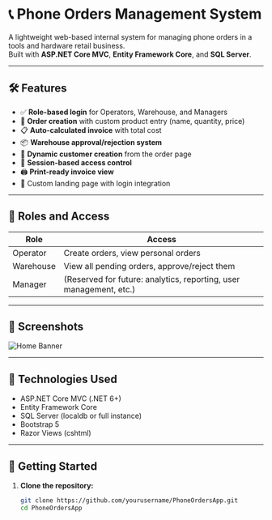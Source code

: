 # 📞 Phone Orders Management System

A lightweight web-based internal system for managing phone orders in a tools and hardware retail business.  
Built with **ASP.NET Core MVC**, **Entity Framework Core**, and **SQL Server**.

---

## 🛠 Features

- ✅ **Role-based login** for Operators, Warehouse, and Managers
- 🧾 **Order creation** with custom product entry (name, quantity, price)
- 📋 **Auto-calculated invoice** with total cost
- 📦 **Warehouse approval/rejection system**
- 👤 **Dynamic customer creation** from the order page
- 🔐 **Session-based access control**
- 🖨 **Print-ready invoice view**
- 🎨 Custom landing page with login integration

---

## 🔐 Roles and Access

| Role      | Access                                                                 |
|-----------|------------------------------------------------------------------------|
| Operator  | Create orders, view personal orders                                    |
| Warehouse | View all pending orders, approve/reject them                          |
| Manager   | (Reserved for future: analytics, reporting, user management, etc.)     |

---

## 📸 Screenshots

![Home Banner](./images/welcome.png)

---

## 💾 Technologies Used

- ASP.NET Core MVC (.NET 6+)
- Entity Framework Core
- SQL Server (localdb or full instance)
- Bootstrap 5
- Razor Views (cshtml)

---

## 🚀 Getting Started

1. **Clone the repository:**

   ```bash
   git clone https://github.com/yourusername/PhoneOrdersApp.git
   cd PhoneOrdersApp

